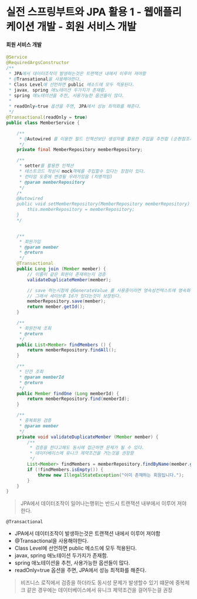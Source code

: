 # 실전 스프링부트와 JPA 활용 1 - 웹애플리케이션 개발 - 회원 서비스 개발

#### 회원 서비스 개발
```java
@Service
@RequiredArgsConstructor
/**
 * JPA에서 데이터조작이 발생하는것은 트랜잭션 내에서 이루어 져야함
 * @Transational을 사용해야한다.
 * Class Level에 선언하면 public 메소드에 모두 적용된다.
 * javax, spring 애노테이션 두가지가 존재함.
 * spring 애노테이션을 추천, 사용가능한 옵션들이 많다.
 *
 * readOnly=true 옵션을 주면, JPA에서 성능 최적화를 해준다.
 */
@Transactional(readOnly = true)
public class MemberService {

    /**
     * @Autowired 를 이용한 필드 인젝션보단 생성자를 활용한 주입을 추천함 (순환참조시 에러로 알려준다.)
     */
    private final MemberRepository memberRepository;

    /**
     * setter를 활용한 인젝션
     * 테스트코드 작성시 mock객체를 주입할수 있다는 장점이 있다.
     * 런타임 도중에 변경될 우려가있음 (치명적임)
     * @param memberRepository
     */
    /*
    @Autowired
    public void setMemberRepository(MemberRepository memberRepository) {
        this.memberRepository = memberRepository;
    }
    */


    /**
     * 회원가입
     * @param member
     * @return
     */
    @Transactional
    public Long join (Member member) {
        // 이름이 같은 회원이 존재하는지 검증
        validateDuplicateMember(member);

        // save 하는시점에 @GenerateValue 를 사용중이라면 영속성컨텍스트에 영속화되는순간에 ID값을 세팅해준다.
        // 그래서 세이브후 Id가 있다는것이 보장된다.
        memberRepository.save(member);
        return member.getId();
    }

    /**
     * 회원전체 조회
     * @return
     */
    public List<Member> findMembers () {
        return memberRepository.findAll();
    }

    /**
     * 단건 조회
     * @param memberId
     * @return
     */
    public Member findOne (Long memberId) {
        return memberRepository.find(memberId);
    }

    /**
     * 중복회원 검증
     * @param member
     */
    private void validateDuplicateMember (Member member) {
        /**
         * 검증을 한다고해도 동시에 접근하면 문제가 될 수 있다.
         * 데이터베이스에 유니크 제약조건을 거는것을 권장함
         */
        List<Member> findMembers = memberRepository.findByName(member.getName());
        if (!findMembers.isEmpty()) {
            throw new IllegalStateException("이미 존재하는 회원입니다.");
        }
    }
}
```

> JPA에서 데이터조작이 일어나는행위는 반드시 트랜잭션 내부에서 이루어 져야한다.

`@Transactional`
- JPA에서 데이터조작이 발생하는것은 트랜잭션 내에서 이루어 져야함
- @Transactional을 사용해야한다.
- Class Level에 선언하면 public 메소드에 모두 적용된다.
- javax, spring 애노테이션 두가지가 존재함.
- spring 애노테이션을 추천, 사용가능한 옵션들이 많다.
- readOnly=true 옵션을 주면, JPA에서 성능 최적화를 해준다.

> 비즈니스 로직에서 검증을 하더라도 동시성 문제가 발생할수 있기 떄문에 중복체크 같은 경우에는 데이터베이스에서 유니크 제약조건을 걸어두는걸 권장

